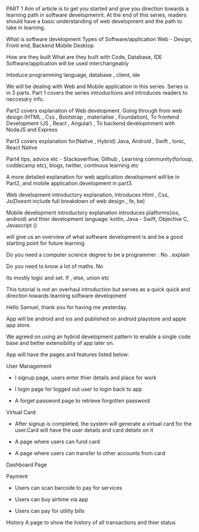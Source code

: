 PART 1
Aim of article is to get you started and give you direction towards a learning path in software developmennt. At the end of this series, readers should have a basic understanding of web development and the path to take in learning.

What is software development
Types of Software/application
Web - Design, Front end, Backend
Mobile
Desktop

How are they built
What are they built with Code, Database, IDE
Software/application will be used interchangeably




Intoduce programming language, database , client, ide

We will be dealing with Web and Mobile application in this series.
Series is in 3 parts. 
Part 1 covers the series introductions and introduces readers to neccesary info.

Part2 covers explanation of Web development.
Going through from web design (HTML , Css , Bootstrap , materialise , Foundation), To frontend Development (JS , React , Angular) , To backend developmment with NodeJS and Express

Part3 covers explanation for(Native , Hybrid) Java, Android , Swift , Ionic, React Native

Part4 tips, advice etc - Stackoverflow, Github , Learning community(forloop, coddecamp etc), blogs, twitter, continous learning etc




A more detailed explanation for web application development will be in Part2, and mobile application development in part3.


Web development introductory explanation, introduces Html , Css, Js(Doesnt include full breakdown of web design , fe, be)

Mobile development introductory explanation introduces platforms(ios, android) and thier development language: kotlin, Java - Swift, Objective C, Javascript ()




will give us an overview of what software development is and be a good starting point for future learning

Do you need a computer science degree to be a programmer : No ..explain

Do you need to know a lot of maths. No

Its mostly logic and set. If , else, union etc



This tutorial is not an overhaul introduction but serves as a quick quick and direction towards learning software development


Hello Samuel, thank you for having me yesterday. 

App will be android and ios and  published on android playstore and apple app store. 

We agreed on using an hybrid development pattern to enable a single code base and better extensibility of app later on.

App will have the pages and features listed below:

User Management
* I signup page, users enter thier details and place for work

* I login page for logged out user to login back to app

* A forget password page to retrieve forgotten password

Virtual Card:
* After signup is completed, the system will generate a virtual card for the user.Card will have the user  details and card details on it

* A page where users can fund card

* A page where users can transfer to other accounts from  card

Dashboard Page

Payment

* Users can scan barcode to pay for services

* Users can buy airtime via app

* Users can pay for utility bills


History
A page to show the history of all transactions and thier status 






